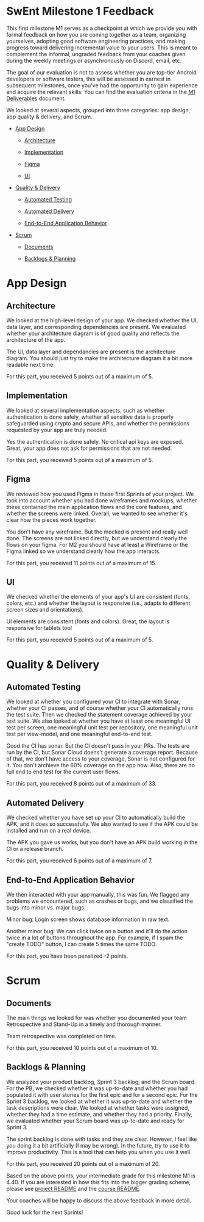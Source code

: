 
# SwEnt Milestone 1 Feedback

This first milestone M1 serves as a checkpoint at which we provide you with formal feedback on how you are coming together as a team, organizing yourselves, adopting good software engineering practices, and making progress toward delivering incremental value to your users. This is meant to complement the informal, ungraded feedback from your coaches given during the weekly meetings or asynchronously on Discord, email, etc.

The goal of our evaluation is not to assess whether you are top-tier Android developers or software testers, this will be assessed in earnest in subsequent milestones, once you've had the opportunity to gain experience and acquire the relevant skills. You can find the evaluation criteria in the [M1 Deliverables](https://github.com/swent-epfl/public/blob/main/project/M1.md) document.

We looked at several aspects, grouped into three categories: app design, app quality & delivery, and Scrum.

- [App Design](#app-design)

  - [Architecture](#architecture)

  - [Implementation](#implementation)

  - [Figma](#figma)

  - [UI](#ui)

- [Quality & Delivery](#quality-&-delivery)

  - [Automated Testing](#automated-testing)

  - [Automated Delivery](#automated-delivery)

  - [End-to-End Application Behavior](#end-to-end-application-behavior)

- [Scrum](#scrum)

  - [Documents](#documents)

  - [Backlogs & Planning](#backlogs-&-planning)

# App Design

## Architecture

We looked at the high-level design of your app. We checked whether the UI, data layer, and corresponding dependencies are present. We evaluated whether your architecture diagram is of good quality and reflects the architecture of the app.

The UI, data layer and dependancies are present is the architecture diagram.
You should just try to make the architecture diagram it a bit more readable next time.

For this part, you received 5 points out of a maximum of 5.

## Implementation

We looked at several implementation aspects, such as whether authentication is done safely, whether all sensitive data is properly safeguarded using crypto and secure APIs, and whether the permissions requested by your app are truly needed.

Yes the authentication is done safely.
No critical api keys are exposed.
Great, your app does not ask for permissions that are not needed.

For this part, you received 5 points out of a maximum of 5.

## Figma

We reviewed how you used Figma in these first Sprints of your project. We took into account whether you had done wireframes and mockups, whether these contained the main application flows and the core features, and whether the screens were linked. Overall, we wanted to see whether it's clear how the pieces work together.

You don't have any wireframe. But the mocked is present and really well done.
The screens are not linked directly, but we understand clearly the flows on your figma. For M2 you should have at least a Wireframe or the Figma linked so we understand clearly how the app interacts.

For this part, you received 11 points out of a maximum of 15.

## UI

We checked whether the elements of your app's UI are consistent (fonts, colors, etc.) and whether the layout is responsive (i.e., adapts to different screen sizes and orientations).

UI elements are consistent (fonts and colors).
Great, the layout is responsive for tablets too!

For this part, you received 5 points out of a maximum of 5.

# Quality & Delivery

## Automated Testing

We looked at whether you configured your CI to integrate with Sonar, whether your CI passes, and of course whether your CI automatically runs the test suite. Then we checked the statement coverage achieved by your test suite. We also looked at whether you have at least one meaningful UI test per screen, one meaningful unit test per repository, one meaningful unit test per view-model, and one meaningful end-to-end test.

Good the CI has sonar.
But the CI doesn't pass in your PRs.
The tests are run by the CI, but Sonar Cloud doens't generate a coverage report.
Because of that, we don't have access to your coverage, Sonar is not configured for it. You don't archieve the 60% coverage on the app now.
Also, there are no full end to end test for the current user flows.

For this part, you received 8 points out of a maximum of 33.

## Automated Delivery

We checked whether you have set up your CI to automatically build the APK, and it does so successfully. We also wanted to see if the APK could be installed and run on a real device.

The APK you gave us works, but you don't have an APK build working in the CI or a release branch.

For this part, you received 6 points out of a maximum of 7.

## End-to-End Application Behavior

We then interacted with your app manually, this was fun. We flagged any problems we encountered, such as crashes or bugs, and we classified the bugs into minor vs. major bugs.

Minor bug: Login screen shows database information in raw text.

Another minor bug: We can click twice on a button and it'll do the action twice in a lot of buttons throughout the app. For example, if I spam the "create TODO" button, I can create 5 times the same TODO.

For this part, you have been penalized -2 points.

# Scrum

## Documents

The main things we looked for was whether you documented your team Retrospective and Stand-Up in a timely and thorough manner.

Team retrospective was completed on time.

For this part, you received 10 points out of a maximum of 10.

## Backlogs & Planning

We analyzed your product backlog, Sprint 3 backlog, and the Scrum board. For the PB, we checked whether it was up-to-date and whether you had populated it with user stories for the first epic and for a second epic. For the Sprint 3 backlog, we looked at whether it was up-to-date and whether the task descriptions were clear. We looked at whether tasks were assigned, whether they had a time estimate, and whether they had a priority. Finally, we evaluated whether your
Scrum board was up-to-date and ready for Sprint 3.

The sprint backlog is done with tasks and they are clear. However, I feel like you doing it a bit artificially (I may be wrong). In the future, try to use it to improve productivity. This is a tool that can help you when you use it well.

For this part, you received 20 points out of a maximum of 20.

Based on the above points, your intermediate grade for this milestone M1 is 4.40. If you are interested in how this fits into the bigger grading scheme, please see [project README](https://github.com/swent-epfl/private/blob/main/project/README.md) and the [course README](https://github.com/swent-epfl/public/blob/main/README.md).

Your coaches will be happy to discuss the above feedback in more detail.

Good luck for the next Sprints!

